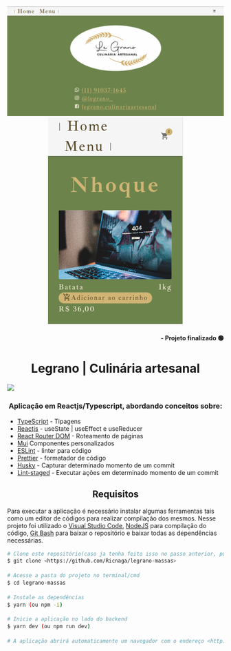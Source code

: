 <div align="center">
<img src="./cover.png" />
<img src="./mobile.png" />
</div>

<div align="right">

#### - Projeto finalizado 🟢

</div>
<div align="center">

# Legrano | Culinária artesanal

</div>

<img src="https://img.shields.io/github/license/Ricnaga/legrano-massas?&style=for-the-badge"/>

### <div align="center"> Aplicação em Reactjs/Typescript, abordando conceitos sobre: </div>

- [TypeScript](https://www.typescriptlang.org/) - Tipagens
- [Reactjs](https://pt-br.reactjs.org/) - useState | useEffect e useReducer
- [React Router DOM](https://reactrouter.com/docs/en/v6/getting-started/overview) - Roteamento de páginas
- [Mui](https://mui.com/) Componentes personalizados
- [ESLint](https://eslint.org/) - linter para código
- [Prettier](https://prettier.io/) - formatador de código
- [Husky](https://typicode.github.io/husky/#/) - Capturar determinado momento de um commit
- [Lint-staged](https://github.com/okonet/lint-staged) - Executar ações em determinado momento de um commit

## <div align="center">Requisitos</div>

Para executar a aplicação é necessário instalar algumas ferramentas tais como um editor de códigos para realizar compilação dos mesmos. Nesse projeto foi utilizado o [Visual Studio Code](https://code.visualstudio.com/), [NodeJS](https://nodejs.org/en/) para compilação do código, [Git Bash](https://gitforwindows.org/) para baixar o repositório e baixar todas as dependências necessárias.

```bash
# Clone este repositório(caso ja tenha feito isso no passo anterior, pule para o próximo comando)
$ git clone <https://github.com/Ricnaga/legrano-massas>

# Acesse a pasta do projeto no terminal/cmd
$ cd legrano-massas

# Instale as dependências
$ yarn (ou npm -i)

# Inicie a aplicação no lado do backend
$ yarn dev (ou npm run dev)

# A aplicação abrirá automaticamente um navegador com o endereço <http://localhost:3000>
```

